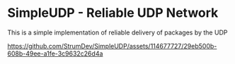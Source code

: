 # SimpleUDP - Reliable UDP Network
This is a simple implementation of reliable delivery of packages by the UDP

https://github.com/StrumDev/SimpleUDP/assets/114677727/29eb500b-608b-49ee-a1fe-3c9632c26d4a

